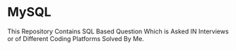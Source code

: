 # MySQL
This Repository Contains SQL Based Question Which is Asked IN Interviews or of Different Coding Platforms Solved By Me.

